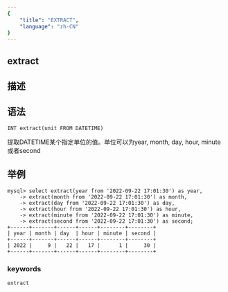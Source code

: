 ```yaml
---
{
    "title": "EXTRACT",
    "language": "zh-CN"
}
---
```


## extract
## 描述
## 语法

`INT extract(unit FROM DATETIME)`

提取DATETIME某个指定单位的值。单位可以为year, month, day, hour, minute或者second

## 举例

```
mysql> select extract(year from '2022-09-22 17:01:30') as year,
    -> extract(month from '2022-09-22 17:01:30') as month,
    -> extract(day from '2022-09-22 17:01:30') as day,
    -> extract(hour from '2022-09-22 17:01:30') as hour,
    -> extract(minute from '2022-09-22 17:01:30') as minute,
    -> extract(second from '2022-09-22 17:01:30') as second;
+------+-------+------+------+--------+--------+
| year | month | day  | hour | minute | second |
+------+-------+------+------+--------+--------+
| 2022 |     9 |   22 |   17 |      1 |     30 |
+------+-------+------+------+--------+--------+
```

### keywords

    extract
